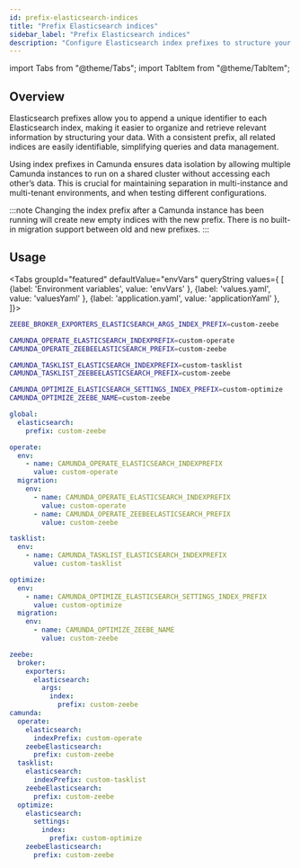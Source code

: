 ```yaml
---
id: prefix-elasticsearch-indices
title: "Prefix Elasticsearch indices"
sidebar_label: "Prefix Elasticsearch indices"
description: "Configure Elasticsearch index prefixes to structure your data, and ensure data isolation."
---
```


import Tabs from "@theme/Tabs";
import TabItem from "@theme/TabItem";

## Overview

Elasticsearch prefixes allow you to append a unique identifier to each Elasticsearch index, making it easier to organize and retrieve relevant information by structuring your data. With a consistent prefix, all related indices are easily identifiable, simplifying queries and data management.

Using index prefixes in Camunda ensures data isolation by allowing multiple Camunda instances to run on a shared cluster without accessing each other’s data. This is crucial for maintaining separation in multi-instance and multi-tenant environments, and when testing different configurations.

:::note
Changing the index prefix after a Camunda instance has been running will create new empty indices with the new prefix. There is no built-in migration support between old and new prefixes.
:::

## Usage

<Tabs groupId="featured" defaultValue="envVars" queryString values={
[
{label: 'Environment variables', value: 'envVars' },
{label: 'values.yaml', value: 'valuesYaml' },
{label: 'application.yaml', value: 'applicationYaml' },
]}>
<TabItem value="envVars">

```sh
ZEEBE_BROKER_EXPORTERS_ELASTICSEARCH_ARGS_INDEX_PREFIX=custom-zeebe

CAMUNDA_OPERATE_ELASTICSEARCH_INDEXPREFIX=custom-operate
CAMUNDA_OPERATE_ZEEBEELASTICSEARCH_PREFIX=custom-zeebe

CAMUNDA_TASKLIST_ELASTICSEARCH_INDEXPREFIX=custom-tasklist
CAMUNDA_TASKLIST_ZEEBEELASTICSEARCH_PREFIX=custom-zeebe

CAMUNDA_OPTIMIZE_ELASTICSEARCH_SETTINGS_INDEX_PREFIX=custom-optimize
CAMUNDA_OPTIMIZE_ZEEBE_NAME=custom-zeebe
```

</TabItem>
<TabItem value="valuesYaml">

```yaml
global:
  elasticsearch:
    prefix: custom-zeebe

operate:
  env:
    - name: CAMUNDA_OPERATE_ELASTICSEARCH_INDEXPREFIX
      value: custom-operate
  migration:
    env:
      - name: CAMUNDA_OPERATE_ELASTICSEARCH_INDEXPREFIX
        value: custom-operate
      - name: CAMUNDA_OPERATE_ZEEBEELASTICSEARCH_PREFIX
        value: custom-zeebe

tasklist:
  env:
    - name: CAMUNDA_TASKLIST_ELASTICSEARCH_INDEXPREFIX
      value: custom-tasklist

optimize:
  env:
    - name: CAMUNDA_OPTIMIZE_ELASTICSEARCH_SETTINGS_INDEX_PREFIX
      value: custom-optimize
  migration:
    env:
      - name: CAMUNDA_OPTIMIZE_ZEEBE_NAME
        value: custom-zeebe
```

</TabItem>
<TabItem value="applicationYaml">

```yaml
zeebe:
  broker:
    exporters:
      elasticsearch:
        args:
          index:
            prefix: custom-zeebe
camunda:
  operate:
    elasticsearch:
      indexPrefix: custom-operate
    zeebeElasticsearch:
      prefix: custom-zeebe
  tasklist:
    elasticsearch:
      indexPrefix: custom-tasklist
    zeebeElasticsearch:
      prefix: custom-zeebe
  optimize:
    elasticsearch:
      settings:
        index:
          prefix: custom-optimize
    zeebeElasticsearch:
      prefix: custom-zeebe
```

</TabItem>

</Tabs>
